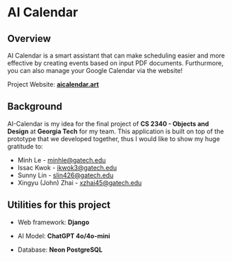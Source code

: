 # AI Calendar

## Overview

AI Calendar is a smart assistant that can make scheduling easier and more effective by creating events based on input PDF documents. Furthurmore, you can also manage your Google Calendar via the website!

Project Website: [**aicalendar.art**](https://www.aicalendar.art/)

## Background

AI-Calendar is my idea for the final project of **CS 2340 - Objects and Design** at **Georgia Tech** for my team. This application is built on top of the prototype that we developed together, thus I would like to show my huge gratitude to:

- Minh Le - minhle@gatech.edu
- Issac Kwok - ikwok3@gatech.edu
- Sunny Lin - slin426@gatech.edu
- Xingyu (John) Zhai - xzhai45@gatech.edu

## Utilities for this project

- Web framework: **Django** 

- AI Model: **ChatGPT 4o/4o-mini**

- Database: **Neon PostgreSQL**
